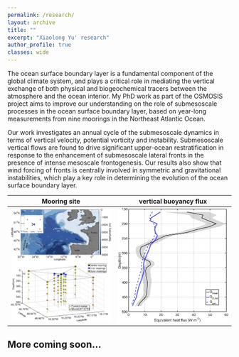 ```yaml
---
permalink: /research/
layout: archive
title: ""
excerpt: "Xiaolong Yu' research"
author_profile: true 
classes: wide  
---
```


The ocean surface boundary layer is a fundamental component of the global climate system, and plays a critical role in mediating the vertical exchange of both physical and biogeochemical tracers between the atmosphere and the ocean interior. My PhD work as part of the OSMOSIS project aims to improve our understanding on the role of submesoscale processes in the ocean surface boundary layer, based on year-long measurements from nine moorings in the Northeast Atlantic Ocean.

Our work investigates an annual cycle of the submesoscale dynamics in terms of vertical velocity, potential vorticity and instability. Submesoscale vertical flows are found  to drive significant upper-ocean restratification in response to the enhancement of submesoscale lateral fronts in the presence of intense mesoscale frontogenesis. Our results also show that wind forcing of fronts is centrally involved in symmetric and gravitational instabilities, which play a key role in determining the evolution of the ocean surface boundary layer.



Mooring site            |  vertical buoyancy flux
:-------------------------:|:-------------------------:
![](aa.png)  |  ![](bb.png)



<h2>More coming soon...</h2>

